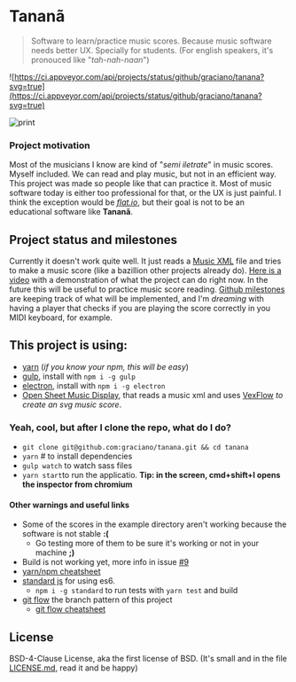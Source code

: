 Tananã
======

> Software to learn/practice music scores. Because music software needs better UX. Specially for students. (For english speakers, it's pronouced like "*tah-nah-naan*")

![https://ci.appveyor.com/api/projects/status/github/graciano/tanana?svg=true](https://ci.appveyor.com/api/projects/status/github/graciano/tanana?svg=true)

 ![print](http://i.imgur.com/FYmVeXm.png?2)


### Project motivation

Most of the musicians I know are kind of "*semi iletrate*" in music scores. Myself included. We can read and play music, but not in an efficient way. This project was made so people like that can practice it. Most of music software today is either too professional for that, or the UX is just painful. I think the exception would be *[flat.io](http://flat.io)*, but their goal is not to be an educational software like **Tananã**.

## Project status and milestones

Currently it doesn't work quite well. It just reads a [Music XML](http://usermanuals.musicxml.com/MusicXML/MusicXML.htm#Tutorial.htm%3FTocPath%3DMusicXML%25203.0%2520Tutorial%7C_____0) file and tries to make a music score (like a bazillion other projects already do). [Here is a video](https://drive.google.com/file/d/0BzCvf4xDDyNpWHpveDlud05FRlU/view?usp=sharing) with a demonstration of what the project can do right now. In the future this will be useful to practice music score reading. [Github milestones](https://github.com/graciano/tanana/milestones) are keeping track of what will be implemented, and I'm *dreaming* with having a player that checks if you are playing the score correctly in you MIDI keyboard, for example.

## This project is using:

 - [yarn](https://code.facebook.com/posts/1840075619545360) (*if you know your npm, this will be easy*)
 - [gulp](http://gulpjs.com/), install with `npm i -g gulp`
 - [electron](http://electron.atom.io), install with `npm i -g electron`
 - [Open Sheet Music Display](opensheetmusicdisplay.org), that reads a music xml and uses [VexFlow](https://github.com/0xfe/vexflow) *to create an svg music score*.

### Yeah, cool, but after I clone the repo, what do I do?

 - `git clone git@github.com:graciano/tanana.git && cd tanana`
 - `yarn` # to install dependencies
 - `gulp watch` to watch sass files
 - `yarn start`to run the applicatio. **Tip: in the screen, cmd+shift+I opens the inspector from chromium**

#### Other warnings and useful links

  - Some of the scores in the example directory aren't working because the software is not stable **:(**
    - Go testing more of them to be sure it's working or not in your machine **;)**
  - Build is not working yet, more info in issue [#9](https://github.com/graciano/tanana/issues/9)
  - [yarn/npm cheatsheet](https://shift.infinite.red/npm-vs-yarn-cheat-sheet-8755b092e5cc)
  - [standard js](https://github.com/feross/standard) for using es6.
    - `npm i -g standard` to run tests with `yarn test` and build
  - [git flow](https://github.com/nvie/gitflow) the branch pattern of this project
    - [git flow cheatsheet](https://danielkummer.github.io/git-flow-cheatsheet/)

## License
BSD-4-Clause License, aka the first license of BSD. (It's small and in the file [LICENSE.md](LICENSE.md), read it and be happy)
